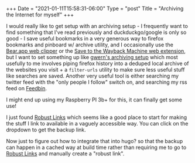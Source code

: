 +++
Date = "2021-01-11T15:58:31-06:00"
Type = "post"
Title = "Archiving the Internet for myself"
+++

I would really like to get setup with an archiving setup - I frequently want to find something that I've read previously and duckduckgo/google is only so good - I save useful bookmarks in a very generous way to firefox bookmarks and pinboard w/ archive utility, and I occasionally use the <a href="https://bear.app/faq/Extensions/Browser%20extensions/"
data-versionurl="https://web.archive.org/web/20210111220554/https://bear.app/faq/Extensions/Browser%20extensions/"
data-versiondate="2021-01-11">Bear.app web clipper</a> or the <a href="https://github.com/VerifiedJoseph/Save-to-the-Wayback-Machine"
data-versionurl="https://web.archive.org/web/20210111225543/https://github.com/VerifiedJoseph/Save-to-the-Wayback-Machine"
data-versiondate="2021-01-11">Save to the Wayback Machine web extension</a>, but I want to set something up like <a href="https://www.gwern.net/Archiving-URLs"
data-versionurl="https://web.archive.org/web/20210111225640/https://www.gwern.net/Archiving-URLs"
data-versiondate="2021-01-11">gwern's archiving setup</a> which most usefully to me involves piping firefox history into a deduped local archive of the websites you visit + a `filter-urls` utility to make sure less useful stuff like searches are saved. Another very useful tool is either searching my twitter feed with the "only people I follow" switch on, and searching my rss feed on <a href="https://feedbin.com/home"
data-versionurl="https://archive.li/wip/z2kLi"
data-versiondate="2021-01-11">Feedbin</a>.

I might end up using my Raspberry PI 3b+ for this, it can finally get some use!

I just found <a href="https://robustlinks.mementoweb.org/"
data-versionurl="https://web.archive.org/web/20210109040623/https://robustlinks.mementoweb.org/"
data-versiondate="2021-01-11">Robust Links</a> which seems like a good place to start for making the stuff I link to available in a vaguely accessible way. You can click on the dropdown to get the backup link.

Now just to figure out how to integrate that into hugo? so that the backup can happen in a cached way at build time rather than requiring me to go to <a href="https://robustlinks.mementoweb.org/"
data-versionurl="https://web.archive.org/web/20210109040623/https://robustlinks.mementoweb.org/"
data-versiondate="2021-01-11">Robust Links</a> and manually create a "robust link".
